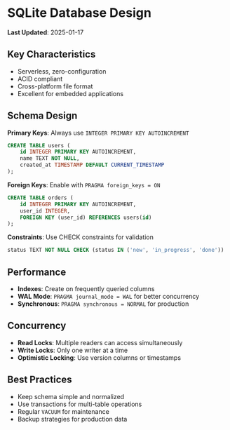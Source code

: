 # SQLite Database Design

**Last Updated**: 2025-01-17

## Key Characteristics
- Serverless, zero-configuration
- ACID compliant
- Cross-platform file format
- Excellent for embedded applications

## Schema Design

**Primary Keys**: Always use `INTEGER PRIMARY KEY AUTOINCREMENT`
```sql
CREATE TABLE users (
    id INTEGER PRIMARY KEY AUTOINCREMENT,
    name TEXT NOT NULL,
    created_at TIMESTAMP DEFAULT CURRENT_TIMESTAMP
);
```

**Foreign Keys**: Enable with `PRAGMA foreign_keys = ON`
```sql
CREATE TABLE orders (
    id INTEGER PRIMARY KEY AUTOINCREMENT,
    user_id INTEGER,
    FOREIGN KEY (user_id) REFERENCES users(id)
);
```

**Constraints**: Use CHECK constraints for validation
```sql
status TEXT NOT NULL CHECK (status IN ('new', 'in_progress', 'done'))
```

## Performance
- **Indexes**: Create on frequently queried columns
- **WAL Mode**: `PRAGMA journal_mode = WAL` for better concurrency
- **Synchronous**: `PRAGMA synchronous = NORMAL` for production

## Concurrency
- **Read Locks**: Multiple readers can access simultaneously
- **Write Locks**: Only one writer at a time
- **Optimistic Locking**: Use version columns or timestamps

## Best Practices
- Keep schema simple and normalized
- Use transactions for multi-table operations
- Regular `VACUUM` for maintenance
- Backup strategies for production data